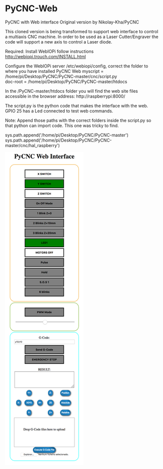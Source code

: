 # PyCNC-Web
PyCNC with Web interface
Original version by Nikolay-Kha/PyCNC

This cloned version is being transformed to support web interface to control a multiaxis CNC machine.
In order to be used as a Laser Cutter/Engraver the code will support a new axis to control a Laser diode.

Required:
  Install WebIOPi follow instructions http://webiopi.trouch.com/INSTALL.html

Configure the WebIOPi server /etc/webiopi/config, correct the folder to where you have installed PyCNC Web
  myscript = /home/pi/Desktop/PyCNC/PyCNC-master/cnc/script.py  
  doc-root = /home/pi/Desktop/PyCNC/PyCNC-master/htdocs     

In the /PyCNC-master/htdocs folder you will find the web site files accessible in the browser address:
  http://raspberrypi:8000/

The script.py is the python code that makes the interface with the web.
GPIO 25 has a Led connected to test web commands.

Note:
  Append those paths with the correct folders inside the script.py so that
  python can import code. This one was tricky to find.

  sys.path.append('/home/pi/Desktop/PyCNC/PyCNC-master')<br>
  sys.path.append('/home/pi/Desktop/PyCNC/PyCNC-master/cnc/hal_raspberry')


<img src="https://github.com/eirasys/PyCNC-with-WEB/blob/master/PyCNC-Web_02.png?raw=true">
